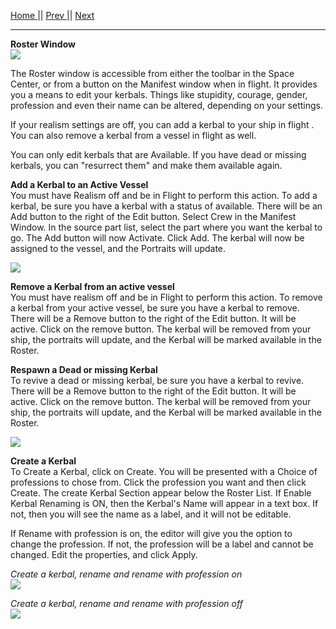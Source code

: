 [Home ](https://github.com/PapaJoesSoup/ShipManifest/wiki)|| [Prev ](https://github.com/PapaJoesSoup/ShipManifest/wiki/1.4.5-Config-Tab)|| [Next](https://github.com/PapaJoesSoup/ShipManifest/wiki/1.6-Control-Window)
***
**Roster Window**  
![](http://i.imgur.com/uu3LxG7.png)

The Roster window is accessible from either the toolbar in the Space Center, or from a button on the Manifest window when in flight.  It provides you a means to edit your kerbals.   Things like stupidity, courage, gender, profession and even their name can be altered, depending on your settings.  

If your realism settings are off, you can add a kerbal to your ship in flight .  You can also remove a kerbal from a vessel in flight as well.

You can only edit kerbals that are Available.  If you have dead or missing kerbals, you can "resurrect them" and make them available again.

**Add a Kerbal to an Active Vessel**  
You must have Realism off and be in Flight to perform this action.  To add a kerbal, be sure you have a kerbal with a status of available.  There will be an Add button to the right of the Edit button. Select Crew in the Manifest Window.  In the source part list, select the part where you want the kerbal to go.  The Add button will now Activate.  Click Add.  The kerbal will now be assigned to the vessel, and the Portraits will update.

![](http://i.imgur.com/MmMTZDP.png)

**Remove a Kerbal from an active vessel**  
You must have realism off and be in Flight to perform this action.  To remove a kerbal from your active vessel, be sure you have a kerbal to remove.  There will be a Remove button to the right of the Edit button. It will be active.  Click on the remove button.  The kerbal will be removed from your ship, the portraits will update, and the Kerbal will be marked available in the Roster.

**Respawn a Dead or missing Kerbal**  
To revive a dead or missing kerbal, be sure you have a kerbal to revive.  There will be a Remove button to the right of the Edit button. It will be active.  Click on the remove button.  The kerbal will be removed from your ship, the portraits will update, and the Kerbal will be marked available in the Roster.
 
![](http://i.imgur.com/A7uS8Xs.png)

**Create a Kerbal**  
To Create a Kerbal, click on Create.  You will be presented with a Choice of professions to chose from.  Click the profession you want and then click Create.  The create Kerbal Section appear below the Roster List.  If Enable Kerbal Renaming is ON, then the Kerbal's Name will appear in a text box.  If not, then you will see the name as a label, and it will not be editable.

If Rename with profession is on, the editor will give you the option to change the profession.  If not, the profession will be a label and cannot be changed.  Edit the properties, and click Apply.

_Create a kerbal, rename and rename with profession on_  
![](http://i.imgur.com/T6uYPij.png)

_Create a kerbal, rename and rename with profession off_  
![](http://i.imgur.com/mQhOGC3.png)
